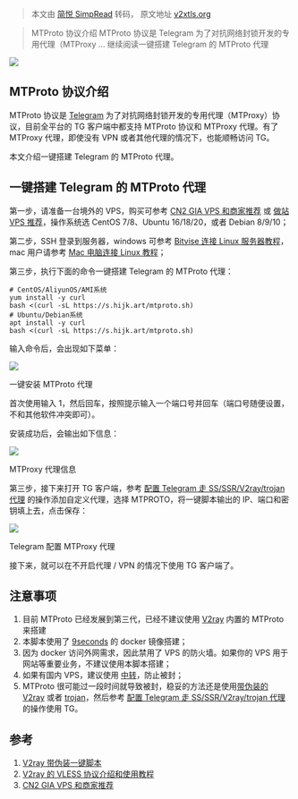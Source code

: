 > 本文由 [简悦 SimpRead](http://ksria.com/simpread/) 转码， 原文地址 [v2xtls.org](https://v2xtls.org/%E4%B8%80%E9%94%AE%E6%90%AD%E5%BB%BAtelegram%E7%9A%84mtproto%E4%BB%A3%E7%90%86/)

> MTProto 协议介绍 MTProto 协议是 Telegram 为了对抗网络封锁开发的专用代理（MTProxy … 继续阅读一键搭建 Telegram 的 MTProto 代理

![](https://kiwi4814-1256211473.cos.ap-nanjing.myqcloud.com/img/mtproto%E4%BB%A3%E7%90%86-640x510.webp)

MTProto 协议介绍
------------

MTProto 协议是 [Telegram](https://telegram.org/) 为了对抗网络封锁开发的专用代理（MTProxy）协议，目前全平台的 TG 客户端中都支持 MTProto 协议和 MTProxy 代理。有了 MTProxy 代理，即使没有 VPN 或者其他代理的情况下，也能顺畅访问 TG。

本文介绍一键搭建 Telegram 的 MTProto 代理。

一键搭建 Telegram 的 MTProto 代理
--------------------------

第一步，请准备一台境外的 VPS，购买可参考 [CN2 GIA VPS 和商家推荐](https://v2xtls.org/cn2-gia-vps%e5%92%8c%e5%95%86%e5%ae%b6%e6%8e%a8%e8%8d%90/) 或 [做站 VPS 推荐](https://v2xtls.org/%e5%81%9a%e7%ab%99vps%e6%8e%a8%e8%8d%90/)，操作系统选 CentOS 7/8、Ubuntu 16/18/20，或者 Debian 8/9/10；

第二步，SSH 登录到服务器，windows 可参考 [Bitvise 连接 Linux 服务器教程](https://v2xtls.org/bitvise%e8%bf%9e%e6%8e%a5linux%e6%9c%8d%e5%8a%a1%e5%99%a8%e6%95%99%e7%a8%8b/)，mac 用户请参考 [Mac 电脑连接 Linux 教程](https://v2xtls.org/mac%e7%94%b5%e8%84%91%e8%bf%9e%e6%8e%a5linux%e6%95%99%e7%a8%8b/)；

第三步，执行下面的命令一键搭建 Telegram 的 MTProto 代理：

```
# CentOS/AliyunOS/AMI系统
yum install -y curl
bash <(curl -sL https://s.hijk.art/mtproto.sh)
# Ubuntu/Debian系统
apt install -y curl
bash <(curl -sL https://s.hijk.art/mtproto.sh)
```

输入命令后，会出现如下菜单：

[![](https://kiwi4814-1256211473.cos.ap-nanjing.myqcloud.com/img/%E4%B8%80%E9%94%AE%E5%AE%89%E8%A3%85MTProto%E4%BB%A3%E7%90%86.webp)](https://v2xtls.org/wp-content/uploads/2020/11/%E4%B8%80%E9%94%AE%E5%AE%89%E8%A3%85MTProto%E4%BB%A3%E7%90%86.jpg)

一键安装 MTProto 代理

首次使用输入 1，然后回车，按照提示输入一个端口号并回车（端口号随便设置，不和其他软件冲突即可）。

安装成功后，会输出如下信息：

[![](https://kiwi4814-1256211473.cos.ap-nanjing.myqcloud.com/img/MTProxy%E4%BB%A3%E7%90%86%E4%BF%A1%E6%81%AF.webp)](https://v2xtls.org/wp-content/uploads/2020/11/MTProxy%E4%BB%A3%E7%90%86%E4%BF%A1%E6%81%AF.jpg)

MTProxy 代理信息

第三步，接下来打开 TG 客户端，参考 [配置 Telegram 走 SS/SSR/V2ray/trojan 代理](https://v2xtls.org/%e9%85%8d%e7%bd%aetelegram%e8%b5%b0ss-ssr-v2ray-trojan%e4%bb%a3%e7%90%86/) 的操作添加自定义代理，选择 MTPROTO，将一键脚本输出的 IP、端口和密钥填上去，点击保存：

[![](https://kiwi4814-1256211473.cos.ap-nanjing.myqcloud.com/img/Telegram%E9%85%8D%E7%BD%AEMTProxy%E4%BB%A3%E7%90%86.webp)](https://v2xtls.org/wp-content/uploads/2020/11/Telegram%E9%85%8D%E7%BD%AEMTProxy%E4%BB%A3%E7%90%86.jpg)

Telegram 配置 MTProxy 代理

接下来，就可以在不开启代理 / VPN 的情况下使用 TG 客户端了。

注意事项
----

1.  目前 MTProto 已经发展到第三代，已经不建议使用 [V2ray](https://v2xtls.org/v2ray/) 内置的 MTProto 来搭建
2.  本脚本使用了 [9seconds](https://github.com/9seconds/mtg) 的 docker 镜像搭建；
3.  因为 docker 访问外网需求，因此禁用了 VPS 的防火墙。如果你的 VPS 用于网站等重要业务，不建议使用本脚本搭建；
4.  如果有国内 VPS，建议使用 [中转](https://v2xtls.org/%e4%bd%bf%e7%94%a8%e5%9b%bd%e5%86%85%e6%9c%8d%e5%8a%a1%e5%99%a8%e4%b8%ad%e8%bd%ac%e6%b5%81%e9%87%8f/)，防止被封；
5.  MTProto 很可能过一段时间就导致被封，稳妥的方法还是使用[带伪装的 V2ray](https://v2xtls.org/v2ray%e5%b8%a6%e4%bc%aa%e8%a3%85%e4%b8%80%e9%94%ae%e8%84%9a%e6%9c%ac/) 或者 [trojan](https://v2xtls.org/trojan%e4%b8%80%e9%94%ae%e8%84%9a%e6%9c%ac/)，然后参考 [配置 Telegram 走 SS/SSR/V2ray/trojan 代理](https://v2xtls.org/%e9%85%8d%e7%bd%aetelegram%e8%b5%b0ss-ssr-v2ray-trojan%e4%bb%a3%e7%90%86/) 的操作使用 TG。

参考
--

1.  [V2ray 带伪装一键脚本](https://v2xtls.org/v2ray%e5%b8%a6%e4%bc%aa%e8%a3%85%e4%b8%80%e9%94%ae%e8%84%9a%e6%9c%ac/)
2.  [V2ray 的 VLESS 协议介绍和使用教程](https://v2xtls.org/v2ray%e7%9a%84vless%e5%8d%8f%e8%ae%ae%e4%bb%8b%e7%bb%8d%e5%92%8c%e4%bd%bf%e7%94%a8%e6%95%99%e7%a8%8b/)
3.  [CN2 GIA VPS 和商家推荐](https://v2xtls.org/cn2-gia-vps%e5%92%8c%e5%95%86%e5%ae%b6%e6%8e%a8%e8%8d%90/)